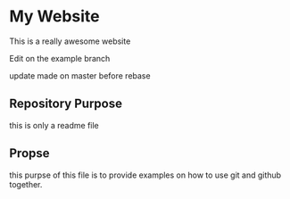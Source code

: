 # My Website
This is a really awesome website

Edit on the example branch


update made on master before rebase

## Repository Purpose 
this is only a readme file

## Propse 
this purpse of this file is to provide examples
on how to use git and github together.
